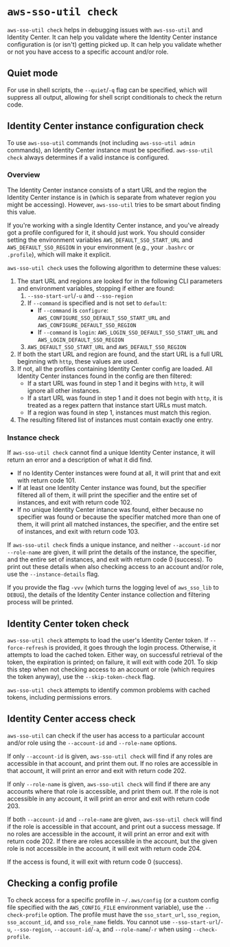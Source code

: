 # `aws-sso-util check`

`aws-sso-util check` helps in debugging issues with `aws-sso-util` and Identity Center.
It can help you validate where the Identity Center instance configuration is (or isn't) getting picked up.
It can help you validate whether or not you have access to a specific account and/or role.

## Quiet mode

For use in shell scripts, the `--quiet`/`-q` flag can be specified, which will suppress all output, allowing for shell script conditionals to check the return code.

## Identity Center instance configuration check

To use `aws-sso-util` commands (not including `aws-sso-util admin` commands), an Identity Center instance must be specified.
`aws-sso-util check` always determines if a valid instance is configured.

### Overview

The Identity Center instance consists of a start URL and the region the Identity Center instance is in (which is separate from whatever region you might be accessing).
However, `aws-sso-util` tries to be smart about finding this value.

If you're working with a single Identity Center instance, and you've already got a profile configured for it, it should just work.
You should consider setting the environment variables `AWS_DEFAULT_SSO_START_URL` and `AWS_DEFAULT_SSO_REGION` in your environment (e.g., your `.bashrc` or `.profile`), which will make it explicit.

`aws-sso-util check` uses the following algorithm to determine these values:
1. The start URL and regions are looked for in the following CLI parameters and environment variables, stopping if either are found:
    1. `--sso-start-url`/`-u` and `--sso-region`
    2. If `--command` is specified and is not set to `default`:
        * If `--command` is `configure`: `AWS_CONFIGURE_SSO_DEFAULT_SSO_START_URL` and `AWS_CONFIGURE_DEFAULT_SSO_REGION`
        * If `--command` is `login`: `AWS_LOGIN_SSO_DEFAULT_SSO_START_URL` and `AWS_LOGIN_DEFAULT_SSO_REGION`
    3. `AWS_DEFAULT_SSO_START_URL` and `AWS_DEFAULT_SSO_REGION`
2. If both the start URL and region are found, and the start URL is a full URL beginning wth `http`, these values are used.
3. If not, all the profiles containing Identity Center config are loaded. All Identity Center instances found in the config are then filtered:
    * If a start URL was found in step 1 and it begins with `http`, it will ignore all other instances.
    * If a start URL was found in step 1 and it does not begin with `http`, it is treated as a regex pattern that instance start URLs must match.
    * If a region was found in step 1, instances must match this region.
4. The resulting filtered list of instances must contain exactly one entry.

### Instance check
If `aws-sso-util check` cannot find a unique Identity Center instance, it will return an error and a description of what it did find.

* If no Identity Center instances were found at all, it will print that and exit with return code 101.
* If at least one Identity Center instance was found, but the specifier filtered all of them, it will print the specifier and the entire set of instances, and exit with return code 102.
* If no unique Identity Center intance was found, either because no specifier was found or because the specifier matched more than one of them, it will print all matched instances, the specifier, and the entire set of instances, and exit with return code 103.

If `aws-sso-util check` finds a unique instance, and neither `--account-id` nor `--role-name` are given, it will print the details of the instance, the specifier, and the entire set of instances, and exit with return code 0 (success).
To print out these details when also checking access to an account and/or role, use the `--instance-details` flag.

If you provide the flag `-vvv` (which turns the logging level of `aws_sso_lib` to `DEBUG`), the details of the Identity Center instance collection and filtering process will be printed.

## Identity Center token check

`aws-sso-util check` attempts to load the user's Identity Center token.
If `--force-refresh` is provided, it goes through the login process.
Otherwise, it attempts to load the cached token.
Either way, on successful retrieval of the token, the expiration is printed; on failure, it will exit with code 201.
To skip this step when not checking access to an account or role (which requires the token anyway), use the `--skip-token-check` flag.

`aws-sso-util check` attempts to identify common problems with cached tokens, including permissions errors.

## Identity Center access check

`aws-sso-util` can check if the user has access to a particular account and/or role using the `--account-id` and `--role-name` options.

If only `--account-id` is given, `aws-sso-util check` will find if any roles are accessible in that account, and print them out.
If no roles are accessible in that account, it will print an error and exit with return code 202.

If only `--role-name` is given, `aws-sso-util check` will find if there are any accounts where that role is accessible, and print them out.
If the role is not accessible in any account, it will print an error and exit with return code 203.

If both `--account-id` and `--role-name` are given, `aws-sso-util check` will find if the role is accessible in that account, and print out a success message.
If no roles are accessible in the account, it will print an error and exit with return code 202.
If there are roles accessible in the account, but the given role is not accessible in the account, it will exit with return code 204.

If the access is found, it will exit with return code 0 (success).

## Checking a config profile

To check access for a specific profile in `~/.aws/config` (or a custom config file specified with the `AWS_CONFIG_FILE` environment variable), use the `--check-profile` option.
The profile must have the `sso_start_url`, `sso_region`, `sso_account_id`, and `sso_role_name` fields.
You cannot use `--sso-start-url`/`-u`, `--sso-region`, `--account-id`/`-a`, and `--role-name`/`-r` when using `--check-profile`.
